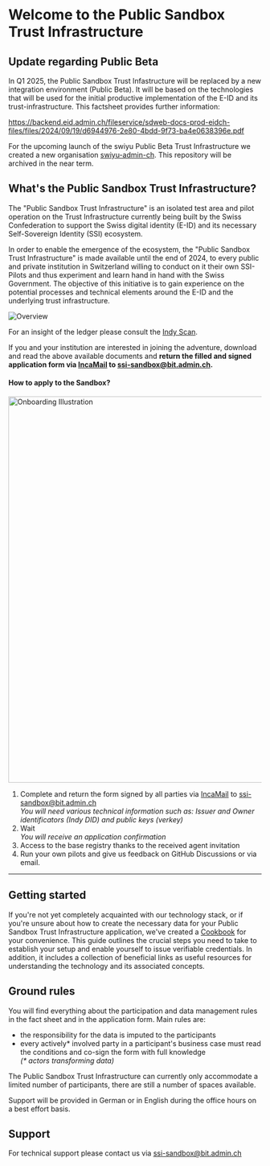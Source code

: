 # Welcome to the Public Sandbox Trust Infrastructure

## Update regarding Public Beta
In Q1 2025, the Public Sandbox Trust Infastructure will be replaced by a new integration environment (Public Beta). It will be based on the technologies that will be used for the initial productive implementation of the E-ID and its trust-infrastructure. This factsheet provides further information:

https://backend.eid.admin.ch/fileservice/sdweb-docs-prod-eidch-files/files/2024/09/19/d6944976-2e80-4bdd-9f73-ba4e0638396e.pdf

For the upcoming launch of the swiyu Public Beta Trust Infrastructure we created a new organisation [swiyu-admin-ch](https://github.com/swiyu-admin-ch). This repository will be archived in the near term.

## What's the Public Sandbox Trust Infrastructure?
The "Public Sandbox Trust Infrastructure" is an isolated test area and pilot operation on the Trust Infrastructure currently being built by the Swiss Confederation to support the Swiss digital identity (E-ID) and its necessary Self-Sovereign Identity (SSI) ecosystem.

In order to enable the emergence of the ecosystem, the "Public Sandbox Trust Infrastructure" is made available until the end of 2024, to every public and private institution in Switzerland willing to conduct on it their own SSI-Pilots and thus experiment and learn hand in hand with the Swiss Government. The objective of this initiative is to gain experience on the potential processes and technical elements around the E-ID and the underlying trust infrastructure.

![Overview](images/overview_sandbox.jpg)

For an insight of the ledger please consult the [Indy Scan](https://explorer.sandbox.ssi.ch/).

If you and your institution are interested in joining the adventure, download and read the above available documents and **return the filled and signed application form via  [IncaMail](https://www.incamail.com/) to ssi-sandbox@bit.admin.ch.**


#### How to apply to the Sandbox?

<img src="images/PS_onboarding-process-illustration.jpg" alt="Onboarding Illustration" title="Onboarding Illustration" width=768>

1. Complete and return the form signed by all parties via [IncaMail](https://www.incamail.com/) to ssi-sandbox@bit.admin.ch  
*You will need various technical information such as: Issuer and Owner identificators (Indy DID) and public keys (verkey)*
3. Wait  
*You will receive an application confirmation*
5. Access to the base registry thanks to the received agent invitation
6. Run your own pilots and give us feedback on GitHub Discussions or via email.

- - - -

## Getting started
If you're not yet completely acquainted with our technology stack, or if you're unsure about how to create the necessary data for your
Public Sandbox Trust Infrastructure application, we've created a [Cookbook](cookbook) for your convenience. This guide outlines the crucial steps you need
to take to establish your setup and enable yourself to issue verifiable credentials. In addition, it includes a collection of beneficial links 
as useful resources for understanding the technology and its associated concepts.

## Ground rules
You will find everything about the participation and data management rules in the fact sheet and in the application form. Main rules are:

* the responsibility for the data is imputed to the participants 
* every actively* involved party in a participant's business case must read the conditions and co-sign the form with full knowledge  
*(\* actors transforming data)*

The Public Sandbox Trust Infrastructure can currently only accommodate a limited number of participants, there are still a number of spaces available.

Support will be provided in German or in English during the office hours on a best effort basis.

## Support
For technical support please contact us via ssi-sandbox@bit.admin.ch
